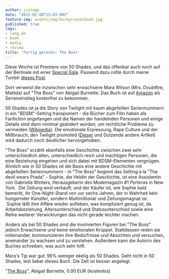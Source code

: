 ```yaml
---
author: isotopp
date: "2015-02-08T15:03:00Z"
feature-img: assets/img/background/book.jpg
published: true
tags:
- lang_de
- book
- media
- review
title: 'Fertig gelesen: The Boss'
---
```

Diese Woche ist Premiere von 50 Shades, und das offenbar auch noch auf der Berlinale mit einer [Special Gala](https://www.berlinale.de/en/presse/pressemitteilungen/alle/Alle-Detail_25876.html). Passend dazu rollte durch meine Tumblr [dieses Post](https://mariareadsalot.tumblr.com/post/110245450298/valley-guy-zohbugg-cleolinda-cinematicnomad).

Dort verweist die inzwischen sehr erwachsene Mara Wilson (Mrs. Doubtfire, Matilda) auf "The Boss" von Abigail Burnette. Das Buch ist auf [Amazon](https://www.amazon.de/Boss-English-Abigail-Barnette-ebook/dp/B00ENTIAJM) als Serieneinstieg kostenfrei zu bekommen.

50 Shades ist ja die Story von Twilight mit kaum abgefeilten Seriennummern in ein "BDSM"-Setting transponiert - die Bücher zum Film haben als Fanfiction angefangen und die Namen der handelnden Personen und einige Details sind dann minimal geändert worden, um rechtliche Probleme zu vermeiden ([Wikipedia](http://en.wikipedia.org/wiki/Fifty_Shades_of_Grey#Origin_as_fan_fiction)). Die emotionale Erpressung, Rape Culture und der Mißbrauch, den Twilight promoted ([Dieser](https://www.psychologytoday.com/blog/psychologist-the-movies/201111/relationship-violence-in-twilight) und Dutzende andere Artikel) wird dadurch noch deutlicher hervorgehoben.

"The Boss" erzählt ebenfalls eine Geschichte zwischen zwei sehr unterschiedlich alten, unterschiedlich reich und mächtigen Personen, die eine Beziehung eingehen und sich dabei mit BDSM-Elementen vergnügen. Ähnlich wie in 50 Shades ist die Basis eine andere Geschichte mit abgefeilten Seriennummern - in "The Boss" beginnt das Setting a la "The devil wears Prada" - Sophie, die Heldin der Geschichte, ist eine Assistentin von Gabriella Winters, Herausgeberin des Modemagazin #1 _Porteras_ in New York.  Die Zeitung wird verkauft, und der Käufer ist, wie Sophie bald bemerkt, ihr One-Night-Stand von vor sechs Jahren, der in Wahrheit kein hungernder Künstler, sondern Multimillionär und Zeitungsmagnat ist.  Sophie läßt ihre Affäre wieder aufleben, was kompliziert genug ist, da Arbeitsbeziehung, Altersunterschied und Statusunterschied sowie eine Reihe weiterer Verwicklungen das nicht gerade leichter machen.

Anders als bei 50 Shades sind die involvierten Figuren bei "The Boss" jedoch Erwachsene und keine emotionalen Krüppel. Stattdessen reden sie miteinander, kommunizieren ihre Bedürfnisse und Absichten und versuchen, aneinander zu wachsen und zu verstehen. Außerdem kann die Autorin des Buches schreiben, was auch sehr hilft.﻿

Mara's Tip war gut: 96% weniger ekelig als 50 Shades. Geht nicht in 50 Shades, lest lieber dieses Buch. Die Zeit ist besser angelegt.

"[The Boss](http://www.amazon.de/Boss-English-Abigail-Barnette-ebook/dp/B00ENTIAJM)", Abigail Barnette, 0.00 EUR (kostenlos)
